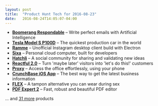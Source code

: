```yaml
---
layout: post
title:  "Product Hunt Tech for 2016-08-23"
date:   2016-08-24T14:05:07-04:00
---
```


* **[Boomerang Respondable](https://www.producthunt.com/tech/boomerang-respondable?utm_campaign=producthunt-api&utm_medium=api&utm_source=Application%3A+Daily+Digest+RSS+%28ID%3A+3202%29)** – Write perfect emails with Artificial Intelligence
* **[Tesla Model S P100D](https://www.producthunt.com/tech/tesla-model-s-p100d?utm_campaign=producthunt-api&utm_medium=api&utm_source=Application%3A+Daily+Digest+RSS+%28ID%3A+3202%29)** – The quickest production car in the world
* **[Ramme](https://www.producthunt.com/tech/ramme?utm_campaign=producthunt-api&utm_medium=api&utm_source=Application%3A+Daily+Digest+RSS+%28ID%3A+3202%29)** – Unofficial Instagram desktop client build with Electron
* **[Sixa](https://www.producthunt.com/tech/sixa?utm_campaign=producthunt-api&utm_medium=api&utm_source=Application%3A+Daily+Digest+RSS+%28ID%3A+3202%29)** – Personal cloud computer, built for developers
* **[Hatchli](https://www.producthunt.com/tech/hatchli-3?utm_campaign=producthunt-api&utm_medium=api&utm_source=Application%3A+Daily+Digest+RSS+%28ID%3A+3202%29)** – A social community for sharing and validating new ideas
* **[Reactful 2.0](https://www.producthunt.com/tech/reactful-2-0?utm_campaign=producthunt-api&utm_medium=api&utm_source=Application%3A+Daily+Digest+RSS+%28ID%3A+3202%29)** – Turn 'maybe later' visitors into 'let's do this!' customers
* **[Proxy](https://www.producthunt.com/tech/proxy-2?utm_campaign=producthunt-api&utm_medium=api&utm_source=Application%3A+Daily+Digest+RSS+%28ID%3A+3202%29)** – Access the office effortlessly, using your phone
* **[CrunchBase iOS App](https://www.producthunt.com/tech/crunchbase-ios-app?utm_campaign=producthunt-api&utm_medium=api&utm_source=Application%3A+Daily+Digest+RSS+%28ID%3A+3202%29)** – The best way to get the latest business information
* **[FLEX](https://www.producthunt.com/tech/flex-5?utm_campaign=producthunt-api&utm_medium=api&utm_source=Application%3A+Daily+Digest+RSS+%28ID%3A+3202%29)** – A tampon alternative you can wear during sex
* **[PDF Expert 2](https://www.producthunt.com/tech/pdf-expert-2?utm_campaign=producthunt-api&utm_medium=api&utm_source=Application%3A+Daily+Digest+RSS+%28ID%3A+3202%29)** – Fast, robust and beautiful PDF editor

… and [31 more](https://www.producthunt.com/tech) products